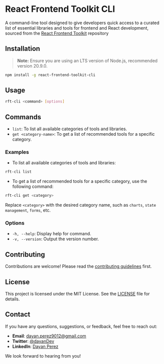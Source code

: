# React Frontend Toolkit CLI

A command-line tool designed to give developers quick access to a curated list of essential libraries and tools for frontend and React development, sourced from the [React Frontend Toolkit](https://github.com/drbarzaga/React-Frontend-Toolkit) repository

## Installation

> **Note:** Ensure you are using an LTS version of Node.js, recommended version 20.9.0.

```bash
npm install -g react-frontend-toolkit-cli
```

## Usage

```bash
rft-cli <command> [options]
```

## Commands

- `list`: To list all available categories of tools and libraries.
- `get <category-name>`: To get a list of recommended tools for a specific category.

### Examples

- To list all available categories of tools and libraries:

```bash
rft-cli list
```

- To get a list of recommended tools for a specific category, use the following command:

```bash
rft-cli get <category>
```

Replace `<category>` with the desired category name, such as `charts`, `state management`, `forms`, etc.

### Options

- `-h, --help`: Display help for command.
- `-v, --version`: Output the version number.

## Contributing

Contributions are welcome! Please read the [contributing guidelines](CONTRIBUTING.md) first.

## License

This project is licensed under the MIT License. See the [LICENSE](LICENSE) file for details.

## Contact

If you have any questions, suggestions, or feedback, feel free to reach out:

- **Email**: [dayan.perez9012@gmail.com](mailto:dayan.perez9012@gmail.com)
- **Twitter**: [@dayanDev](https://twitter.com/dayanDev)
- **LinkedIn**: [Dayan Perez](https://www.linkedin.com/in/drbarzaga/)

We look forward to hearing from you!
